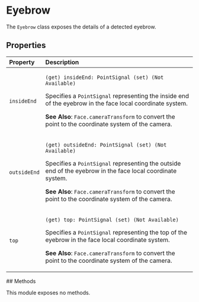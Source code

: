 # Eyebrow

The `Eyebrow` class exposes the details of a detected eyebrow.

## Properties

<table>
  <thead>
    <tr>
      <th style="text-align:left">Property</th>
      <th style="text-align:left">Description</th>
    </tr>
  </thead>
  <tbody>
    <tr>
      <td style="text-align:left"><code>insideEnd</code>
      </td>
      <td style="text-align:left">
        <p><code>(get) insideEnd: PointSignal (set) (Not Available)</code>
        </p>
        <p>Specifies a <code>PointSignal</code> representing the inside end of the
          eyebrow in the face local coordinate system.</p>
        <p><b>See Also</b>: <code>Face.cameraTransform</code> to convert the point
          to the coordinate system of the camera.</p>
      </td>
    </tr>
    <tr>
      <td style="text-align:left"><code>outsideEnd</code>
      </td>
      <td style="text-align:left">
        <p><code>(get) outsideEnd: PointSignal (set) (Not Available)</code>
        </p>
        <p>Specifies a <code>PointSignal</code> representing the outside end of the
          eyebrow in the face local coordinate system.</p>
        <p><b>See Also</b>: <code>Face.cameraTransform</code> to convert the point
          to the coordinate system of the camera.</p>
      </td>
    </tr>
    <tr>
      <td style="text-align:left"><code>top</code>
      </td>
      <td style="text-align:left">
        <p><code>(get) top: PointSignal (set) (Not Available)</code>
        </p>
        <p>Specifies a <code>PointSignal</code> representing the top of the eyebrow
          in the face local coordinate system.</p>
        <p><b>See Also</b>: <code>Face.cameraTransform</code> to convert the point
          to the coordinate system of the camera.</p>
      </td>
    </tr>
  </tbody>
</table>## Methods

This module exposes no methods.


